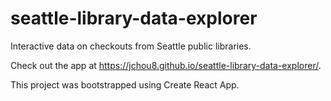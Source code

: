 # seattle-library-data-explorer
Interactive data on checkouts from Seattle public libraries.

Check out the app at <https://jchou8.github.io/seattle-library-data-explorer/>.

This project was bootstrapped using Create React App.